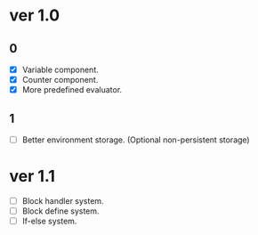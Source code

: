 # ver 1.0

## 0
- [x] Variable component.
- [x] Counter component.
- [x] More predefined evaluator.

## 1
- [ ] Better environment storage. (Optional non-persistent storage)

# ver 1.1

- [ ] Block handler system.
- [ ] Block define system.
- [ ] If-else system.
